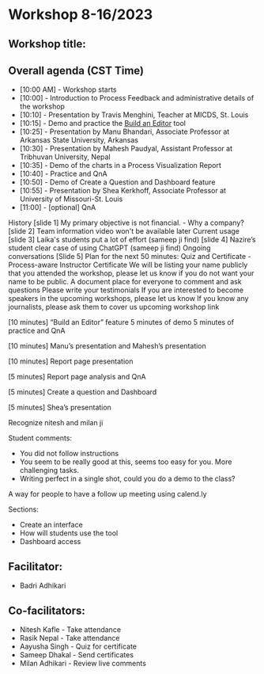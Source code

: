 # Workshop 8-16/2023
## Workshop title: 
## Overall agenda (CST Time)
- [10:00 AM] - Workshop starts
- [10:00] - Introduction to Process Feedback and administrative details of the workshop
- [10:10] - Presentation by Travis Menghini, Teacher at MICDS, St. Louis
- [10:15] - Demo and practice the [Build an Editor](https://www.processfeedback.org/buildeditor) tool
- [10:25] - Presentation by Manu Bhandari, Associate Professor at Arkansas State University, Arkansas
- [10:30] - Presentation by Mahesh Paudyal, Assistant Professor at Tribhuvan University, Nepal
- [10:35] - Demo of the charts in a Process Visualization Report
- [10:40] - Practice and QnA
- [10:50] - Demo of Create a Question and Dashboard feature
- [10:55] - Presentation by Shea Kerkhoff, Associate Professor at University of Missouri-St. Louis
- [11:00] - [optional] QnA


History
[slide 1] My primary objective is not financial. - Why a company?
[slide 2] Team information
video won't be available later 
Current usage
[slide 3] Laika's students put a lot of effort (sameep ji find)
[slide 4] Nazire’s student clear case of using ChatGPT (sameep ji find)
Ongoing conversations
[Slide 5] Plan for the next 50 minutes:
Quiz and Certificate - Process-aware Instructor Certificate
We will be listing your name publicly that you attended the workshop, please let us know if you do not want your name to be public.
A document place for everyone to comment and ask questions
Please write your testimonials
If you are interested to become speakers in the upcoming workshops, please let us know
If you know any journalists, please ask them to cover us
upcoming workshop link

[10 minutes] “Build an Editor” feature
5 minutes of demo
5 minutes of practice and QnA

[10 minutes] Manu’s presentation and Mahesh’s presentation

[10 minutes] Report page presentation

[5 minutes] Report page analysis and QnA

[5 minutes] Create a question and Dashboard

[5 minutes] Shea’s presentation




Recognize nitesh and milan ji

Student comments:
- You did not follow instructions
- You seem to be really good at this, seems too easy for you. More challenging tasks.
- Writing perfect in a single shot, could you do a demo to the class?

A way for people to have a follow up meeting using calend.ly




Sections:
- Create an interface
- How will students use the tool
- Dashboard access

## Facilitator:
* Badri Adhikari

## Co-facilitators:
* Nitesh Kafle - Take attendance
* Rasik Nepal - Take attendance
* Aayusha Singh - Quiz for certificate
* Sameep Dhakal - Send certificates
* Milan Adhikari - Review live comments



